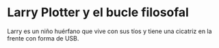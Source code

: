 # Larry Plotter y el bucle filosofal

Larry es un niño huérfano que vive con sus tíos y tiene una cicatriz en la frente con forma de USB.

